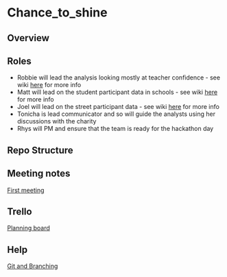 Chance_to_shine
=========================================================


Overview
-------------------------


Roles
-------------------------
* Robbie will lead the analysis looking mostly at teacher confidence - see wiki [here](https://github.com/rgreen1995/Chance_to_shine/wiki/Teacher-Confidence) for more info
* Matt will lead on the student participant data in schools - see wiki [here](https://github.com/rgreen1995/Chance_to_shine/wiki/School-Participant) for more info
* Joel will lead on the street participant data - see wiki [here](https://github.com/rgreen1995/Chance_to_shine/wiki/Street-participant) for more info
* Tonicha is lead communicator and so will guide the analysts using her discussions with the charity
* Rhys will PM and ensure that the team is ready for the hackathon day

Repo Structure
-------------------------


Meeting notes
-------------------------
[First meeting](https://github.com/rgreen1995/Chance_to_shine/wiki/First-Meeting-(04-11-20))

Trello 
-------------------------
[Planning board](https://trello.com/b/2XCA7WDI/chance-to-shine)

Help
-------------------------
[Git and Branching](https://github.com/rgreen1995/Chance_to_shine/wiki/Git-and-Branching)
